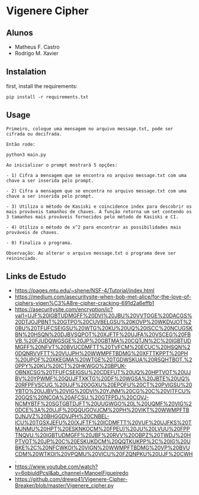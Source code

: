 # Vigenere Cipher

## Alunos
  - Matheus F. Castro
  - Rodrigo M. Xavier

## Instalation
first, install the requirements:

    pip install -r requirements.txt

## Usage
    Primeiro, coloque uma mensagem no arquivo message.txt, pode ser cifrada ou decifrada.

    Então rode:

    python3 main.py 
    
    Ao inicializar o prompt mostrará 5 opções:

    - 1) Cifra a mensagem que se encontra no arquivo message.txt com uma chave a ser inserida pelo prompt.

    - 2) Cifra a mensagem que se encontra no arquivo message.txt com uma chave a ser inserida pelo prompt.

    - 3) Utiliza o método de Kasiski e coincidence index para descobrir os mais prováveis tamanhos de chaves. A função retorna um set contendo os 3 tamanhos mais prováveis fornecidos pelo método de Kasiski e CI.

    - 4) Utiliza o método de x^2 para encontrar as possibilidades mais prováveis de chaves.

    - 0) Finaliza o programa.

    Observação: Ao alterar o arquivo message.txt o programa deve ser reininciado.

    

## Links de Estudo

* https://pages.mtu.edu/~shene/NSF-4/Tutorial/index.html
* https://medium.com/asecuritysite-when-bob-met-alice/for-the-love-of-ciphers-vigen%C3%A8re-cipher-cracking-691d2a6effb1
* https://asecuritysite.com/encryption/ic?val1=UJF%20IGBTUDMGFF%20DVI%20JBU%20VVTOGE%20DACGS%20DTJOJPBNT%20GTPO%20CUVBELGSU%20KOVP%20WKDVJOT%20BU%20TFUFCSEIGSU%20WTG%20KU%20UQ%20ISCC%20NCUGSKBN%20HSQN%20DJBVSQPOT%20XJFTF%20UJFA%20VSCEG%20FBVB.%20FJUDQWGSGE%20JP%20GBTMA%20CQTJN%2C%20IGBTUDMGFF%20NFVT%20BVUCDMFTT%20TVFCM%20ECUC%20HSQN%20DQNRVVFTT%20VUJPH%20WWMPFTBDMG%20XFTTKPPT%20PH%20UPOF%20XKEGMA%20WTGE%20TGDWSKUA%20RSQHTBOT.%20PPY%20KU%20ICT%20HKWGO%20BPUK-OBNXCSG%20TFUFCSEIGSU%20CDEFUT%20UQ%20HPTVOT%20UJBV%20YPWMF%20QUJFTXKTG%20DF%20WGSA%20JBTE%20UQ%20RFPFVSCUG.%20UJF%20OGXU%20EPOFU%20CT%20PVIGSU%20YBTO%20UJBV%20VIG%20DVI%20YJNM%20CG%20C%20VITFCU%20GQS%20NCOA%20AFCSU.%20GTFPDJ%20COVJ-NCMYBTF%20SGTGBTDJFT%20UUGWGO%20L%20UQMF%20VIG%20DCE%3A%20UJF%20QQUGOVJCM%20PH%20VIKT%20WWMPFTBDJNJVZ%20BHGGDVJPH%20CNBEL-ICU%20TGSXJEFU%20(XJFTF%20ICDMFTT%20VUF%20UJFKS%20TMJNMU%20HPT%20ESKNKOCM%20FPEU)%20JU%20LVUU%20FPPTNQVU.%20IGBTUDMGFF%20JBF%20RVV%20OBPZ%20TWDJ%20HPTVOT%20JP%20C%20ESKUKDCM%20QQTKUKPP%2C%20IG%20UBKE%2C%20NFCWKOI%20VIGN%20WWMPFTBDMG%20VP%20BVUCDM%20WTKOI%20VPQMU%20VICU%20FZQNPKU%20UJF%20CWH.
* https://www.youtube.com/watch?v=6obiuldPcsI&ab_channel=ManoelFigueiredo
* https://github.com/drewp41/Vigenere-Cipher-Breaker/blob/master/Vigenere_cipher.py
